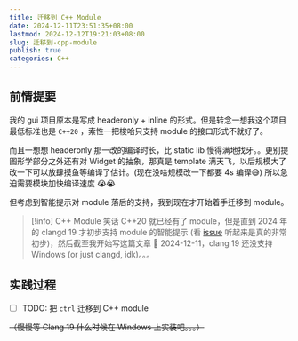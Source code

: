 ```yaml
---
title: 迁移到 C++ Module
date: 2024-12-11T23:51:35+08:00
lastmod: 2024-12-12T19:21:03+08:00
slug: 迁移到-cpp-module
publish: true
categories: C++
---
```


## 前情提要

我的 gui 项目原本是写成 headeronly + inline 的形式。但是转念一想我这个项目最低标准也是 `C++20` ，索性一把梭哈只支持 module 的接口形式不就好了。

而且一想想 headeronly 那一改的编译时长，比 static lib 慢得满地找牙。。更别提图形学部分之外还有对 Widget 的抽象，那真是 template 满天飞，以后规模大了改一下可以放肆摸鱼等编译了估计。(现在没啥规模改一下都要 4s 编译😅) 所以急迫需要模块加快编译速度 😭😭

但考虑到智能提示对 module 落后的支持，我到现在才开始着手迁移到 module。

>[!info] C++ Module 笑话
>C++20 就已经有了 module，但是直到 2024 年的 clangd 19 才初步支持 module 的智能提示 (看 [issue](https://github.com/clangd/clangd/issues/1293) 听起来是真的非常初步)，然后截至我开始写这篇文章 📅 2024-12-11，clang 19 还没支持 Windows (or just clangd, idk)。。。

## 实践过程

- [ ] TODO: 把 `ctrl` 迁移到 C++ module

~~（慢慢等 Clang 19 什么时候在 Windows 上实装吧。。。）~~